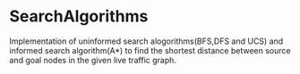 # SearchAlgorithms

Implementation of uninformed search alogorithms(BFS,DFS and UCS) and informed search algorithm(A*) to find the shortest distance between source and goal nodes in the given live traffic graph.
